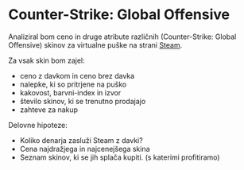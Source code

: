 Counter-Strike: Global Offensive 
================================

Analiziral bom ceno in druge atribute različnih (Counter-Strike: Global Offensive) skinov za virtualne puške na strani
[Steam](https://steamcommunity.com/market/search?q=ak-47&category_730_ItemSet%5B%5D=any&category_730_ProPlayer%5B%5D=any&category_730_StickerCapsule%5B%5D=any&category_730_TournamentTeam%5B%5D=any&category_730_Weapon%5B%5D=any&category_730_Type%5B%5D=tag_CSGO_Type_Rifle&appid=730#p1_price_asc).

Za vsak skin bom zajel:
* ceno z davkom in ceno brez davka
* nalepke, ki so pritrjene na puško 
* kakovost, barvni-index in izvor
* število skinov, ki se trenutno prodajajo
* zahteve za nakup

Delovne hipoteze:
* Koliko denarja zasluži Steam z davki?
* Cena najdražjega in najcenejšega skina
* Seznam skinov, ki se jih splača kupiti. (s katerimi profitiramo)
